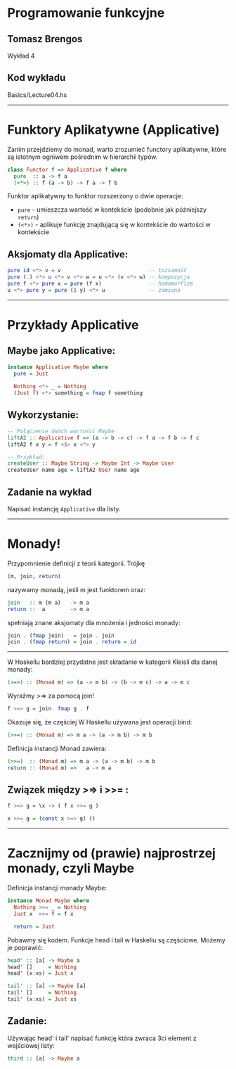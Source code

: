 # Programowanie funkcyjne

## Tomasz Brengos

Wykład 4


## Kod wykładu 
Basics/Lecture04.hs


---

# Funktory Aplikatywne (Applicative)

Zanim przejdziemy do monad, warto zrozumieć functory aplikatywne, które są istotnym ogniwem pośrednim w hierarchii typów.

```haskell
class Functor f => Applicative f where
  pure  :: a -> f a
  (<*>) :: f (a -> b) -> f a -> f b
```

Funktor aplikatywny to funktor rozszerzony o dwie operacje:
- `pure` - umieszcza wartość w kontekście (podobnie jak późniejszy `return`)
- `(<*>)` - aplikuje funkcję znajdującą się w kontekście do wartości w kontekście

## Aksjomaty dla Applicative:
```haskell
pure id <*> v = v                            -- tożsamość
pure (.) <*> u <*> v <*> w = u <*> (v <*> w) -- kompozycja
pure f <*> pure x = pure (f x)               -- homomorfizm
u <*> pure y = pure ($ y) <*> u              -- zamiana
```

---

# Przykłady Applicative

## Maybe jako Applicative:
```haskell
instance Applicative Maybe where
  pure = Just
  
  Nothing <*> _ = Nothing
  (Just f) <*> something = fmap f something
```

## Wykorzystanie:
```haskell
-- Połączenie dwóch wartości Maybe
liftA2 :: Applicative f => (a -> b -> c) -> f a -> f b -> f c
liftA2 f x y = f <$> x <*> y

-- Przykład:
createUser :: Maybe String -> Maybe Int -> Maybe User
createUser name age = liftA2 User name age
```
## Zadanie na wykład 

Napisać instancję `Applicative` dla listy. 

---

# Monady!

Przypomnienie definicji z teorii kategorii. Trójkę 
``` haskell 
(m, join, return)
```
nazywamy monadą, jeśli m jest funktorem oraz:
```haskell
join   :: m (m a)   -> m a
return ::  a        -> m a
```
spełniają znane aksjomaty dla mnożenia i jedności monady:
```haskell
join . (fmap join)   = join . join
join . (fmap return) = join . return = id
```

---

W Haskellu bardziej przydatne jest składanie w kategorii Kleisli
dla danej monady:
```haskell
(>=>) :: (Monad m) => (a -> m b) -> (b -> m c) -> a -> m c
```
Wyraźmy >=> za pomocą join!
```haskell
f >=> g = join. fmap g . f 
```
Okazuje się, że częściej W Haskellu używana jest operacji bind:
```haskell
(>>=) :: (Monad m) => m a -> (a -> m b) -> m b
```
Definicja instancji Monad zawiera:
```haskell
(>>=)  :: (Monad m) => m a -> (a -> m b) -> m b
return :: (Monad m) =>   a -> m a
```

## Związek między >=> i >>= :
```haskell
f >=> g = \x -> ( f x >>= g )

x >>= g = (const x >=> g) ()
```

---

# Zacznijmy od (prawie) najprostrzej monady, czyli Maybe

Definicja instancji monady Maybe:
```haskell
instance Monad Maybe where
  Nothing >>= _ = Nothing
  Just x  >>= f = f x

  return = Just
```
Pobawmy się kodem. Funkcje head i tail w Haskellu są częściowe. 
Możemy je poprawić:
```haskell 
head' :: [a] -> Maybe a
head' []     = Nothing
head' (x:xs) = Just x

tail' :: [a] -> Maybe [a]
tail' []     = Nothing
tail' (x:xs) = Just xs
```

## Zadanie: 
Używając head' i tail' napisać funkcję która zwraca 3ci element
z wejściowej listy:
```haskell
third :: [a] -> Maybe a
```

